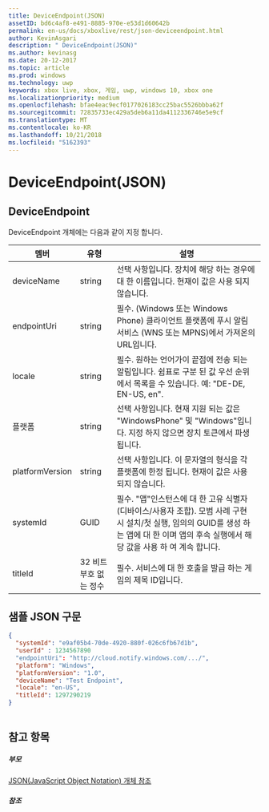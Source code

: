 ```yaml
---
title: DeviceEndpoint(JSON)
assetID: bd6c4af8-e491-8885-970e-e53d1d60642b
permalink: en-us/docs/xboxlive/rest/json-deviceendpoint.html
author: KevinAsgari
description: " DeviceEndpoint(JSON)"
ms.author: kevinasg
ms.date: 20-12-2017
ms.topic: article
ms.prod: windows
ms.technology: uwp
keywords: xbox live, xbox, 게임, uwp, windows 10, xbox one
ms.localizationpriority: medium
ms.openlocfilehash: bfae4eac9ecf0177026183cc25bac5526bbba62f
ms.sourcegitcommit: 72835733ec429a5deb6a11da4112336746e5e9cf
ms.translationtype: MT
ms.contentlocale: ko-KR
ms.lasthandoff: 10/21/2018
ms.locfileid: "5162393"
---
```

# <a name="deviceendpoint-json"></a>DeviceEndpoint(JSON)
 
<a id="ID4EO"></a>

 
## <a name="deviceendpoint"></a>DeviceEndpoint
 
DeviceEndpoint 개체에는 다음과 같이 지정 합니다.
 
| 멤버| 유형| 설명| 
| --- | --- | --- | 
| deviceName| string| 선택 사항입니다. 장치에 해당 하는 경우에 대 한 이름입니다. 현재이 값은 사용 되지 않습니다.| 
| endpointUri| string| 필수. (Windows 또는 Windows Phone) 클라이언트 플랫폼에 푸시 알림 서비스 (WNS 또는 MPNS)에서 가져온의 URL입니다.| 
| locale| string| 필수. 원하는 언어가이 끝점에 전송 되는 알림입니다. 쉼표로 구분 된 값 우선 순위에서 목록을 수 있습니다. 예: "DE-DE, EN-US, en".| 
| 플랫폼| string| 선택 사항입니다. 현재 지원 되는 값은 "WindowsPhone" 및 "Windows"입니다. 지정 하지 않으면 장치 토큰에서 파생 됩니다.| 
| platformVersion| string| 선택 사항입니다. 이 문자열의 형식을 각 플랫폼에 한정 됩니다. 현재이 값은 사용 되지 않습니다.| 
| systemId| GUID| 필수. "앱"인스턴스에 대 한 고유 식별자 (디바이스/사용자 조합). 모범 사례 구현 시 설치/첫 실행, 임의의 GUID를 생성 하는 앱에 대 한 이며 앱의 후속 실행에서 해당 값을 사용 하 여 계속 합니다.| 
| titleId| 32 비트 부호 없는 정수| 필수. 서비스에 대 한 호출을 발급 하는 게임의 제목 ID입니다.| 
  
<a id="ID4EGD"></a>

 
## <a name="sample-json-syntax"></a>샘플 JSON 구문
 

```json
{
  "systemId": "e9af05b4-70de-4920-880f-026c6fb67d1b",
  "userId" : 1234567890
  "endpointUri": "http://cloud.notify.windows.com/.../",
  "platform": "Windows",
  "platformVersion": "1.0",
  "deviceName": "Test Endpoint",
  "locale": "en-US",
  "titleId": 1297290219
}
    
```

  
<a id="ID4EPD"></a>

 
## <a name="see-also"></a>참고 항목
 
<a id="ID4ERD"></a>

 
##### <a name="parent"></a>부모 

[JSON(JavaScript Object Notation) 개체 참조](atoc-xboxlivews-reference-json.md)

  
<a id="ID4E4D"></a>

 
##### <a name="reference"></a>참조   